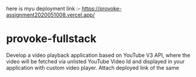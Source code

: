 here is myu deployment link :- 
https://provoke-assignment2020051008.vercel.app/





# provoke-fullstack
Develop a video playback application based on YouTube V3 API, where the video will be fetched via unlisted YouTube Video Id and displayed in your application with custom video player. Attach deployed link of the same
